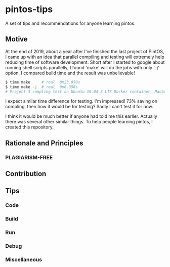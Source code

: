 # pintos-tips
A set of tips and recommendations for anyone learning pintos.

## Motive
At the end of 2019, about a year after I've finished the last project of PintOS, I came up with an idea that parallel compiling and testing will extremely help reducing time of software development. Short after I started to google about running shell scripts parallelly, I found 'make' will do the jobs with only '-j' option. I compared build time and the result was unbelievable!

```bash
$ time make     # real  0m23.978s
$ time make -j  # real  0m6.358s
# Project 3 compling test on Ubuntu 18.04.3 LTS Docker container, Macbook Pro 15 inch 2018 with Intel Core i7 Coffee Lake (8750H), up to 4.1 GHz
```

I expect similar time difference for testing. I'm impressed! 73% saving on compling, then how it would be for testing? Sadly I can't test it for now.

I think it would be much better if anyone had told me this earlier. Actually there was several other similar things. To help people learning pintos, I created this repository.

## Rationale and Principles

### PLAGIARISM-FREE

## Contribution

## Tips

### Code

### Build

### Run

### Debug

### Miscellaneous

